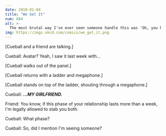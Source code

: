 ```yaml
---
date: 2010-01-04
title: "We Get It"
num: 684
alt: >-
  The most brutal way I've ever seen someone handle this was 'Oh, you have a girlfriend. Are you going to get married?' 'I, uh, don't know--' 'Well, do you love her?' '...' 'Anyway, what were you saying about the movie?'
img: https://imgs.xkcd.com/comics/we_get_it.png
---
```

[Cueball and a friend are talking.]

Cueball: Avatar? Yeah, I saw it last week with...

[Cueball walks out of the panel.]

[Cueball returns with a ladder and megaphone.]

[Cueball stands on top of the ladder, shouting through a megaphone.]

Cueball: ***...MY GIRLFRIEND.***

Friend: You know, if this phase of your relationship lasts more than a week, I'm legally allowed to stab you both.

Cueball: What phase?

Cueball: So, did I mention I'm seeing someone?
